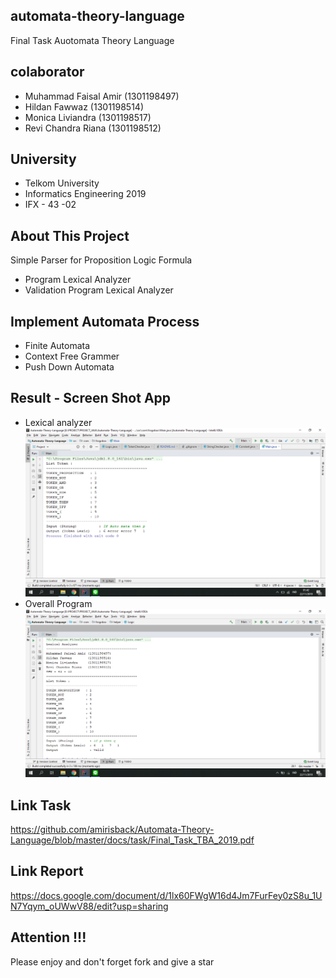 ## automata-theory-language
Final Task Auotomata Theory Language

## colaborator
- Muhammad Faisal Amir  (1301198497)
- Hildan Fawwaz         (1301198514)
- Monica Liviandra      (1301198517)
- Revi Chandra Riana    (1301198512)

## University
- Telkom University
- Informatics Engineering 2019
- IFX - 43 -02

## About This Project
Simple Parser for Proposition Logic Formula
- Program Lexical Analyzer
- Validation Program Lexical Analyzer

## Implement Automata Process
- Finite Automata
- Context Free Grammer
- Push Down Automata

## Result - Screen Shot App
- Lexical analyzer
![ScreenShoot Apps](docs/image/ss_lexical_analyzer.png?raw=true)
- Overall Program
![ScreenShoot Apps](docs/image/ss_all_program.png?raw=true)

## Link Task
https://github.com/amirisback/Automata-Theory-Language/blob/master/docs/task/Final_Task_TBA_2019.pdf

## Link Report
https://docs.google.com/document/d/1lx60FWgW16d4Jm7FurFey0zS8u_1UN7Yqym_oUWwV88/edit?usp=sharing

## Attention !!!
Please enjoy and don't forget fork and give a star
